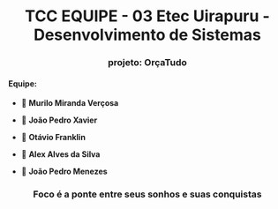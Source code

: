 <h1 align="center">TCC EQUIPE - 03 Etec Uirapuru - Desenvolvimento de Sistemas</h1>
<h3 align="center">projeto: OrçaTudo</h3>

<h4>Equipe:</h4>

- 🌱 **Murilo Miranda Verçosa**

- 🌱 **João Pedro Xavier**

- 🌱 **Otávio Franklin**

- 🌱 **Alex Alves da Silva**

- 🌱 **João Pedro Menezes**

 <h3 align="center">Foco é a ponte entre seus sonhos e suas conquistas</h3>



